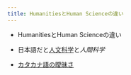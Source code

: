 ```yaml
---
title: HumanitiesとHuman Scienceの違い
---
```


* HumanitiesとHuman Scienceの違い

* 日本語だと[人文科学](%E4%BA%BA%E6%96%87%E7%A7%91%E5%AD%A6.md)と*人間科学*

* [カタカナ語の曖昧さ](%E3%82%AB%E3%82%BF%E3%82%AB%E3%83%8A%E8%AA%9E%E3%81%AE%E6%9B%96%E6%98%A7%E3%81%95.md)
